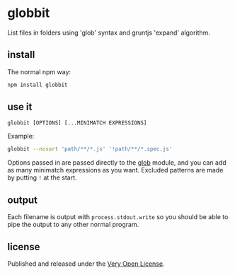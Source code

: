 # globbit

List files in folders using 'glob' syntax and gruntjs 'expand' algorithm.

## install

The normal npm way:

```bash
npm install globbit
```

## use it

```
globbit [OPTIONS] [...MINIMATCH EXPRESSIONS]
```

Example:

```bash
globbit --nosort 'path/**/*.js' '!path/**/*.spec.js'
```

Options passed in are passed directly to the
[glob](https://www.npmjs.com/package/glob)
module, and you can add as many minimatch expressions as you want.
Excluded patterns are made by putting `!` at the start.

## output

Each filename is output with `process.stdout.write` so you should
be able to pipe the output to any other normal program.

## license

Published and released under the [Very Open License](http://veryopenlicense.com).
